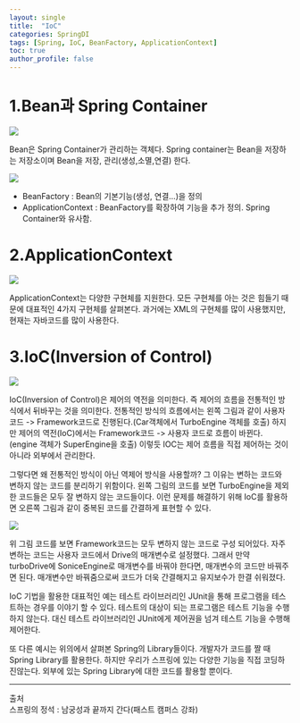 ```yaml
---
layout: single
title:  "IoC"
categories: SpringDI
tags: [Spring, IoC, BeanFactory, ApplicationContext]
toc: true
author_profile: false
---
```




# 1.Bean과 Spring Container
<img src= "https://dsm04pap002files.storage.live.com/y4my6-CzBh6B8hSOGnAUMxoHDJz5imJAdEEyWbUUVnAYOgr6XY9hXcEffXB1Op0fEGMrQnCxgFpQV548DmV4iNqjdW9Ob8YUXCV_iYgo3XsMQB23leYTenQk0Ka8rDFYwwEYpZ2JM9Gp54rMuwFMO9vVLm15veaIs1OcjvXOJbH9iubJn2Hg75S3Gp6PvCKk8uT?width=986&height=347&cropmode=none">

Bean은 Spring Container가 관리하는 객체다. Spring container는 Bean을 저장하는  저장소이며 Bean을 저장, 관리(생성,소멸,연결) 한다. 

<img src= "https://dsm04pap002files.storage.live.com/y4m8EBBOShti_f-CyfPx9Wd74Qf5HqPgkYFJu3uzrw0RMx7xzKAHLYohFHDhIz3at8a27exdUCIIlLlWw0UIqm56ON5OFKX_c77wwzcHQDCkdu8RAYJdIoRv77hh-m7TxON3vJvGZR6TIus3oSM1j0TpmLapdV-UhPGb9QzTNAZjZniY-qCimH_pAFpwpBVmpCs?width=605&height=427&cropmode=none">

 - BeanFactory : Bean의 기본기능(생성, 연결...)을 정의
 - ApplicationContext : BeanFactory를 확장하여 기능을 추가 정의. Spring Container와 유사함.

# 2.ApplicationContext
 <img src= "https://dsm04pap002files.storage.live.com/y4moWKxMfgpHqQLVJ4b3457HkI0CGWACACQSHKKjpRjVH2G_E3TvWNO0zRU-p-vp7QwUgfTqmMGxLb0603XlZyE3Jc1_h16MyZap0ayduj2ipVawxIiHlVITfnbH2j7OcyHa196bYoz4ZwwzOcFowuC3FUtN1s0K-SGUl3xZXbTd1iABd9JcgOhGPGUCXNG4tN8?width=1093&height=161&cropmode=none">

 ApplicationContext는 다양한 구현체를 지원한다. 모든 구현체를 아는 것은 힘들기 때문에 대표적인 4가지 구현체를 살펴본다. 과거에는 XML의 구현체를 많이 사용했지만, 현재는 자바코드를 많이 사용한다. 

 # 3.IoC(Inversion of Control)
<img src= "https://dsm04pap002files.storage.live.com/y4mjcNTAiXcrYlbtDKpnZ9PI4tXcn9yUgoxbHZ2D6quh4vJD6J3CsB4fIw5eosX3dKagg8WSwaKeAIuwDTGtKnRHwybhqem3BgCJv2XiLOzigqVV3o0IvTIvkb1AAlhBkZ9GkMnspwSL5PlOwXJIAOtK2izx5sHArkvBd81oWrF9updnxndNWMgbyz9vBSZb0aJ?width=1032&height=439&cropmode=none">

IoC(Inversion of Control)은 제어의 역전을 의미한다. 즉 제어의 흐름을 전통적인 방식에서 뒤바꾸는 것을 의미한다. 전통적인 방식의 흐름에서는 왼쪽 그림과 같이 사용자 코드 -> Framework코드로 진행된다.(Car객체에서 TurboEngine 객체를 호출) 하지만 제어의 역전(IoC)에서는 Framework코드 -> 사용자 코드로 흐름이 바뀐다. (engine 객체가 SuperEngine을 호출) 이렇듯 IOC는 제어 흐름을 직접 제어하는 것이 아니라 외부에서 관리한다.  

 그렇다면 왜 전통적인 방식이 아닌 역제어 방식을 사용할까? 그 이유는 변하는 코드와 변하지 않는 코드를 분리하기 위함이다. 왼쪽 그림의 코드를 보면 TurboEngine을 제외한 코드들은 모두 잘 변하지 않는 코드들이다. 이런 문제를 해결하기 위해 IoC를 활용하면 오른쪽 그림과 같이 중복된 코드를 간결하게 표현할 수 있다. 

<img src= "https://dsm04pap002files.storage.live.com/y4m5kGaFjLfFITdQbN6lNDqd5Dv_JYIRAByHThoYWzuXEQl6BZ3H_ZgNmv6XOBIJqIhoWyYvGtmNEM4KdplMA21qVolsTSWLOnNMGfKkTbtg3IKZJImepcrqyAV_8Vo3eaSyiBWnCfRpPHV6jo4N7KYhPYivixJVEAS22ifWZ554WQLRHowHfzTtbGeCVpDgV_D?width=520&height=400&cropmode=none">

위 그림 코드를 보면 Framework코드는 모두 변하지 않는 코드로 구성 되어있다. 자주 변하는 코드는 사용자 코드에서 Drive의 매개변수로 설정했다. 그래서 만약 turboDrive에 SoniceEngine로 매개변수를 바꿔야 한다면, 매개변수의 코드만 바꿔주면 된다. 매개변수만 바꿔줌으로써 코드가 더욱 간결해지고 유지보수가 한결 쉬워졌다.

IoC 기법을 활용한 대표적인 예는 테스트 라이브러리인 JUnit을 통해 프로그램을 테스트하는 경우를 이야기 할 수 있다. 테스트의 대상이 되는 프로그램은 테스트 기능을 수행하지 않는다. 대신 테스트 라이브러리인 JUnit에게 제어권을 넘겨 테스트 기능을 수행해 제어한다. 

또 다른 예시는 위의에서 살펴본 Spring의 Library들이다. 개발자가 코드를 짤 때 Spring Library를 활용한다. 하지만 우리가 스프링에 있는 다양한 기능을 직접 코딩하진않는다. 외부에 있는 Spring Library에 대한 코드를 활용할 뿐이다.

---
출처  
스프링의 정석 : 남궁성과 끝까지 간다(패스트 캠퍼스 강좌)






